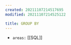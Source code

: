 ```yaml
---
created: 20211107214517695
modified: 20211107214525122

title: GROUP BY
---
```


- `areas:` [[SQL]]
